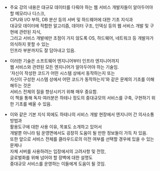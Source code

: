 
- 주요 강의 내용은 대규모 데이터를 다뤄야 하는 웹 서비스 개발자들이 알아두어야 할 메모리나 디스크,  
  CPU와 I/O 부하, DB 분산 등의 서버 및 하드웨어에 대한 기초 지식과  
  대규모 데이터에 적합한 알고리즘, 데이터 구조, 인덱싱 등의 웹 서비스 개발 및 구현에 관련된 지식,  
  그리고 서비스 개발에만 초점이 가지 않도록 OS, 하드웨어, 네트워크 등 개발자가 의식하지 못할 수 있는  
  인프라 부분까지도 잘 담아내고 있음.  
  
  
- 이러한 기술은 소프트웨어 엔지니어부터 인프라 엔지니어까지  
  웹 서비스와 관련된 모든 엔지니어가 알아두어야 하는 기술임.  
  '자신이 작성한 코드가 어떤 시스템 상에서 동작하는지 또는  
   자신이 구성한 시스템 상에서 어떤 코드가 동작하는지'와 같은 문제의 기초를 이해해두는 것은  
   서비스 전체의 질을 향상시키기 위해 매우 중요함.  
   이 책을 통해 독자 여러분은 하테나 정도의 중대규모의 서비스를 구축, 구현하기 위한 기초를 배울 수 있음.  
   
   
- 이와 같은 기본 지식 외에도 하테나의 서비스 개발 현장에서 엔지니어 간 의사소통 방법과  
  활용도구에 대한 사용 이유, 목표도 소개하고 있어서  
  개발뿐 아니라 팀 운영면에서도 굉장히 도움이 될 만한 정보들이 가득 차 있음.  
  또한 앞으로 서비스 전체를 클라우드로의 이전 여부를 선택할 경우에 있을 수 있는 문제나  
  자체 서버를 사용하려는 입장에서의 고려사항 및 전망,  
  글로벌화를 위해 넘어야 할 장벽에 대한 설명도  
  중대규모 서비스를 운영하는 이들에게 도움이 될 것임.  
  
  
  
  
  
